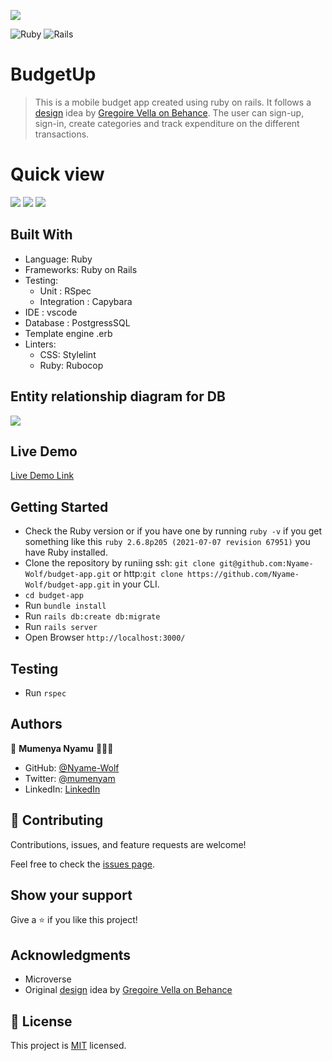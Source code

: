 ![](https://img.shields.io/badge/Microverse-blueviolet)

![Ruby](https://img.shields.io/badge/ruby-%23CC342D.svg?style=for-the-badge&logo=ruby&logoColor=white) ![Rails](https://img.shields.io/badge/rails-%23CC0000.svg?style=for-the-badge&logo=ruby-on-rails&logoColor=white)

# BudgetUp

>This is a mobile budget app created using ruby on rails. It follows a [design](https://www.behance.net/gallery/19759151/Snapscan-iOs-design-and-branding?tracking_source=) idea by [Gregoire Vella on Behance](https://www.behance.net/gregoirevella). The user can sign-up, sign-in, create categories and track expenditure on the different transactions.

# Quick view
![](./app/assets/images/splashscreen.png)
![](./app/assets/images/categories.png)
![](./app/assets/images/transactions.png)

## Built With

- Language: Ruby
- Frameworks: Ruby on Rails
- Testing: 
     - Unit : RSpec
     - Integration : Capybara
- IDE : vscode
- Database : PostgressSQL
- Template engine .erb
- Linters:
     - CSS: Stylelint
     - Ruby: Rubocop

## Entity relationship diagram for DB
![](./app/assets/images/ERD.png)

## Live Demo
[Live Demo Link](https://budgetup.onrender.com/)


## Getting Started

- Check the Ruby version or if you  have one  by running `ruby -v` if you get something like this `ruby 2.6.8p205 (2021-07-07 revision 67951)` you have Ruby installed.
- Clone the repository by runiing  ssh: `git clone git@github.com:Nyame-Wolf/budget-app.git` or http:`git clone https://github.com/Nyame-Wolf/budget-app.git` in your CLI.
- `cd budget-app`
- Run `bundle install`
- Run `rails db:create db:migrate`
- Run `rails server`
- Open Browser `http://localhost:3000/`


## Testing

- Run `rspec`



## Authors

👤 **Mumenya Nyamu** 🧑🏻‍💻

- GitHub: [@Nyame-Wolf](https://github.com/Nyame-Wolf)
- Twitter: [@mumenyam](https://twitter.com/Mumenyam)
- LinkedIn: [LinkedIn](https://www.linkedin.com/in/mumenya-nyamu-software-engineer/)



## 🤝 Contributing

Contributions, issues, and feature requests are welcome!

Feel free to check the [issues page](https://github.com/Nyame-Wolf/budget-app/issues/).

## Show your support

Give a ⭐️ if you like this project!

## Acknowledgments

- Microverse
- Original [design](https://www.behance.net/gallery/19759151/Snapscan-iOs-design-and-branding?tracking_source=) idea by [Gregoire Vella on Behance](https://www.behance.net/gregoirevella)

## 📝 License

This project is [MIT](./LICENSE) licensed.




